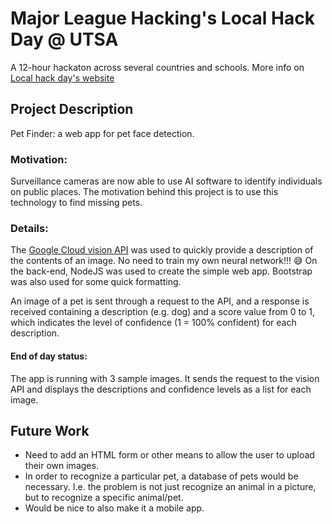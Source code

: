 # Major League Hacking's Local Hack Day @ UTSA

A 12-hour hackaton across several countries and schools. More info on [Local hack day's website](https://localhackday.mlh.io/)

## Project Description

Pet Finder: a web app for pet face detection.

### Motivation:
Surveillance cameras are now able to use AI software to identify individuals on public places.
The motivation behind this project is to use this technology to find missing pets.

### Details:
The [Google Cloud vision API](https://cloud.google.com/vision/docs/) was used to quickly provide a description of the contents of an image. No need to train my own neural network!!! :sweat_smile:
On the back-end, NodeJS was used to create the simple web app. Bootstrap was also used for some quick formatting.

An image of a pet is sent through a request to the API, and a response is received containing a description (e.g. dog) and a score value from 0 to 1, which indicates the level of confidence (1 = 100% confident) for each description.

#### End of day status:
The app is running with 3 sample images. It sends the request to the vision API and displays the descriptions and confidence levels as a list for each image.


## Future Work

- Need to add an HTML form or other means to allow the user to upload their own images.
- In order to recognize a particular pet, a database of pets would be necessary. I.e. the problem is not just recognize an animal in a picture, but to recognize a specific animal/pet.
- Would be nice to also make it a mobile app.

